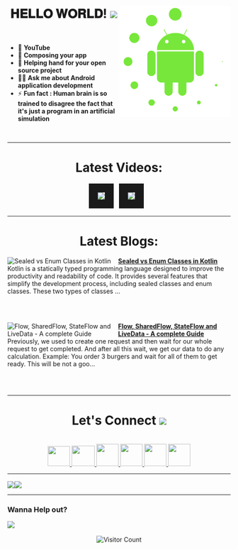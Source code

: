 <!-- intro hello world -->
<h1 align="center">
𝐇𝐄𝐋𝐋𝐎 𝐖𝐎𝐑𝐋𝐃! <img src="GIF/Earth.gif" width="24px">
<img src= "GIF/android_by_deiby_ybied_d3jaevn.gif" height="250px" align="right">
</h1>
<br>

- 💚 **YouTube**
- 🔮 **Composing your app**
- 🤝 **Helping hand for your open source project**
- 👨‍💻 **Ask me about Android application development**
- ⚡ **Fun fact : Human brain is so trained to disagree the fact that it's just a program in an artificial simulation**
<br>


<hr>


<!-- youtube section -->
<h1 align="center">
Latest Videos:
</h1>
<div align = "center">
<!-- YOUTUBE:START --><a href="https://www.youtube.com/watch?v=O4ij-uZe4fY" target="_blank"><img src="https://i.ytimg.com/vi/O4ij-uZe4fY/mqdefault.jpg" height="200px" border="20"></a>&nbsp &nbsp<a href="https://www.youtube.com/watch?v=7XrHDuCtsp4" target="_blank"><img src="https://i.ytimg.com/vi/7XrHDuCtsp4/mqdefault.jpg" height="200px" border="20"></a>&nbsp &nbsp<!-- YOUTUBE:END -->
</div>


<hr>


<h1 align="center">
Latest Blogs:
</h1>
<!-- HASHNODE_BLOG:START -->
<p align="left">
<a href="https://sagar0-0.hashnode.dev/sealed-vs-enum-classes-in-kotlin" title="Sealed vs Enum Classes in Kotlin"><img src="https://cdn.hashnode.com/res/hashnode/image/upload/v1675790162175/de9d802d-270c-4788-97d7-51bc25848d10.png" alt="Sealed vs Enum Classes in Kotlin" width="250px" align="left" /></a>
<a href="https://sagar0-0.hashnode.dev/sealed-vs-enum-classes-in-kotlin" title="Sealed vs Enum Classes in Kotlin"><strong>Sealed vs Enum Classes in Kotlin</strong></a>
<br/> Kotlin is a statically typed programming language designed to improve the productivity and readability of code. It provides several features that simplify the development process, including sealed classes and enum classes.
These two types of classes ... </p> <br/> <br/>
<p align="left">
<a href="https://sagar0-0.hashnode.dev/flow-sharedflow-stateflow-and-livedata-a-complete-guide" title="Flow, SharedFlow, StateFlow and LiveData - A complete Guide"><img src="https://cdn.hashnode.com/res/hashnode/image/upload/v1675688575078/ad46ee16-7906-4ab9-a034-fc5753a57437.png" alt="Flow, SharedFlow, StateFlow and LiveData - A complete Guide" width="250px" align="left" /></a>
<a href="https://sagar0-0.hashnode.dev/flow-sharedflow-stateflow-and-livedata-a-complete-guide" title="Flow, SharedFlow, StateFlow and LiveData - A complete Guide"><strong>Flow, SharedFlow, StateFlow and LiveData - A complete Guide</strong></a>
<br/> Previously, we used to create one request and then wait for our whole request to get completed. And after all this wait, we get our data to do any calculation.
Example: You order 3 burgers and wait for all of them to get ready. This will be not a goo... </p> <br/> <br/>
<!-- HASHNODE_BLOG:END -->
  
  
<hr>


<!-- connect section -->
<h1 align="center">
Let's Connect <img src="GIF/Handshake.gif" width="24px">
</h1>
<div align="center">
<p align="center">
  <br>
  <a href="https://www.youtube.com/channel/UCbXjqGX2O0UW12AIboO2Psw" target="_blank">
    <code><img  height="45" width="50" src="https://brandslogos.com/wp-content/uploads/images/large/youtube-icon-logo.png"></code>
  </a>
  <a href="mailto:sagar.0dev@gmail.com" target="_blank">
    <code><img height="46" width="52" src="https://logos-world.net/wp-content/uploads/2020/11/Gmail-Logo.png"></code>
  </a>
  <a href="https://twitter.com/sagar0_o" target="_blank">
    <code><img height="50" width="50" src="https://www.freepnglogos.com/uploads/twitter-logo-png/twitter-logo-vector-png-clipart-1.png"></code>
  </a>
  <a href="https://www.linkedin.com/in/sagar0-0malhotra/" target="_blank">
    <code><img height="50" width="50" src="https://cdn-icons-png.flaticon.com/512/174/174857.png"></code>
  </a>
  <a href="https://dev.to/sagar0_0" target="_blank">
    <code><img height="50" width="50" src="https://iconape.com/wp-content/files/hl/53010/svg/devto.svg"></code>
  </a>
  <a href="https://www.instagram.com/_sagar_malhotra_/" target="_blank">
    <code><img height="50" width="50" src="http://assets.stickpng.com/images/580b57fcd9996e24bc43c521.png"></code>
  </a>
</p>
</div>


<hr>


<img align="center" height="150px" src="https://github-readme-streak-stats.herokuapp.com/?user=Sagar0-0&theme=dark&hide_border=true"><img align="center" height="160px" src="https://github-readme-stats.vercel.app/api?username=Sagar0-0&show_icons=true&hide_border=true&title_color=94b4a4&amp&icon_color=FFFFFF&amp&text_color=FFFFFF&amp&bg_color=000000&count_private=true&include_all_commits=true">


<hr>


### Wanna Help out?
<a href="https://www.buymeacoffee.com/0sagar0">
  <img src="https://user-images.githubusercontent.com/85388413/197355117-e4a5f6e7-44ee-4303-adb8-3ef39cd18246.jpg" width=200px>
</a>

<!-- outro -->
<div align="center">
  
![Visitor Count](https://profile-counter.glitch.me/{Sagar0-0}/count.svg)
